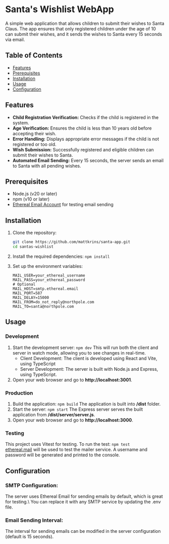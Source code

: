 # Santa's Wishlist WebApp

A simple web application that allows children to submit their wishes to Santa Claus. The app ensures that only registered children under the age of 10 can submit their wishes, and it sends the wishes to Santa every 15 seconds via email.

## Table of Contents

- [Features](#features)
- [Prerequisites](#prerequisites)
- [Installation](#installation)
- [Usage](#usage)
- [Configuration](#configuration)

## Features

- **Child Registration Verification:** Checks if the child is registered in the system.
- **Age Verification:** Ensures the child is less than 10 years old before accepting their wish.
- **Error Handling:** Displays appropriate error messages if the child is not registered or too old.
- **Wish Submission:** Successfully registered and eligible children can submit their wishes to Santa.
- **Automated Email Sending:** Every 15 seconds, the server sends an email to Santa with all pending wishes.

## Prerequisites

- Node.js (v20 or later)
- npm (v10 or later)
- [Ethereal Email Account](https://ethereal.email) for testing email sending

## Installation

1. Clone the repository:

   ```bash
   git clone https://github.com/mattkrins/santa-app.git
   cd santas-wishlist
   ```

2. Install the required dependencies:
   `npm install`
3. Set up the environment variables:
   ```
   MAIL_USER=your_ethereal_username
   MAIL_PASS=your_ethereal_password
   # Optional
   MAIL_HOST=smtp.ethereal.email
   MAIL_PORT=587
   MAIL_DELAY=15000
   MAIL_FROM=do_not_reply@northpole.com
   MAIL_TO=santa@northpole.com
   ```

## Usage

### Development

1.  Start the development server: `npm dev`
    This will run both the client and server in watch mode, allowing you to see changes in real-time.
    - Client Development: The client is developed using React and Vite, using TypeScript
    - Server Development: The server is built with Node.js and Express, using TypeScript.
2.  Open your web browser and go to **http://localhost:3001**.

### Production

1.  Build the application: `npm build`
    The application is built into **/dist** folder.
2.  Start the server: `npm start`
    The Express server serves the built application from **/dist/server/server.js**.
3.  Open your web browser and go to **http://localhost:3000**.

### Testing

This project uses Vitest for testing. To run the test: `npm test`\
[ethereal.mail](https://ethereal.email) will be used to test the mailer service. A username and password will be generated and printed to the console.

## Configuration

### SMTP Configuration:

The server uses Ethereal Email for sending emails by default, which is great for testing.\ You can replace it with any SMTP service by updating the .env file.

### Email Sending Interval:

The interval for sending emails can be modified in the server configuration (default is 15 seconds).
